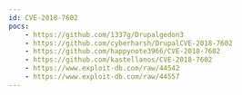 ```yaml
---
id: CVE-2018-7602
pocs:
    - https://github.com/1337g/Drupalgedon3
    - https://github.com/cyberharsh/DrupalCVE-2018-7602
    - https://github.com/happynote3966/CVE-2018-7602
    - https://github.com/kastellanos/CVE-2018-7602
    - https://www.exploit-db.com/raw/44542
    - https://www.exploit-db.com/raw/44557
---
```

